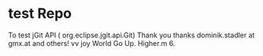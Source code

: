# test Repo
To test jGit API ( org.eclipse.jgit.api.Git)
Thank you thanks dominik.stadler at gmx.at and others! 
vv
joy
World Go Up. Higher.m
6.
